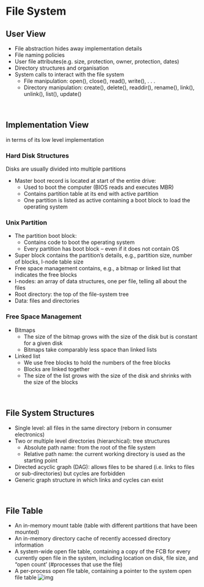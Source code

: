 # File System

## User View
- File abstraction hides away implementation details
- File naming policies
- User file attributes(e.g. size, protection, owner, protection, dates)
- Directory structures and organisation
- System calls to interact with the file system
  - File manipulation: open(), close(), read(), write(), . . .
  - Directory manipulation: create(), delete(), readdir(), rename(), link(), unlink(), list(), update()

<br>

## Implementation View
in terms of its low level implementation

### Hard Disk Structures
Disks are usually divided into multiple partitions
- Master boot record is located at start of the entire drive:
	-	Used to boot the computer (BIOS reads and executes MBR)
	- Contains partition table at its end with active partition
	- One partition is listed as active containing a boot block to load the operating system
 
### Unix Partition
- The partition boot block: 
	- Contains code to boot the operating system
	- Every partition has boot block – even if it does not contain OS
- Super block contains the partition’s details, e.g., partition size, number of blocks, I-node table size
- Free space management contains, e.g., a bitmap or linked list that indicates the free blocks
- I-nodes: an array of data structures, one per file, telling all about the files
- Root directory: the top of the file-system tree
- Data: files and directories

### Free Space Management
- Bitmaps
	- The size of the bitmap grows with the size of the disk but is constant for a given disk
	- Bitmaps take comparably less space than linked lists
- Linked list
	- We use free blocks to hold the numbers of the free blocks
  - Blocks are linked together
  - The size of the list grows with the size of the disk and shrinks with the size of the blocks

<br>

## File System Structures
- Single level: all files in the same directory (reborn in consumer electronics)
- Two or multiple level directories (hierarchical): tree structures
  - Absolute path name: from the root of the file system
  - Relative path name: the current working directory is used as the starting point
- Directed acyclic graph (DAG): allows files to be shared (i.e. links to files or sub-directories) but cycles are forbidden
- Generic graph structure in which links and cycles can exist


<br>

## File Table
- An in-memory mount table (table with different partitions that have been mounted)
- An in-memory directory cache of recently accessed directory information
- A system-wide open file table, containing a copy of the FCB for every currently open file in the system, including location on disk, file size, and “open count’ (#processes that use the file)
- A per-process open file table, containing a pointer to the system open file table
![img](https://raw.githubusercontent.com/lakerschampions/Notes_in_School/master/Operating%20System/img/file_table.png)
